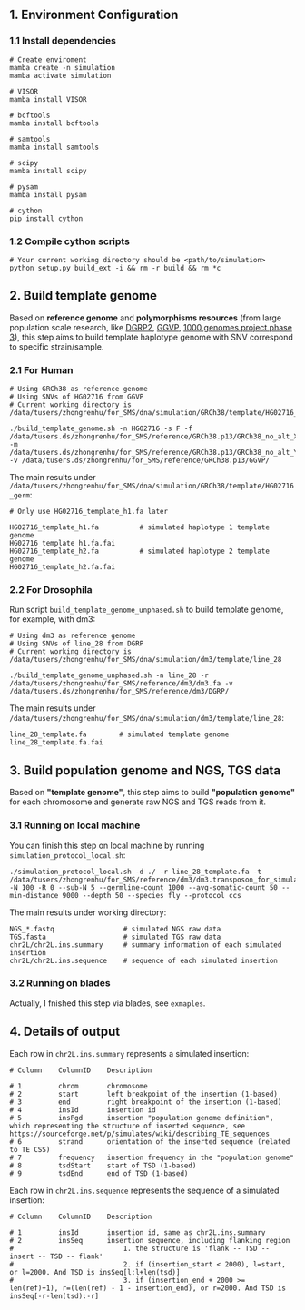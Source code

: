 ## 1. Environment Configuration

### 1.1 Install dependencies

```shell
# Create enviroment
mamba create -n simulation
mamba activate simulation

# VISOR
mamba install VISOR

# bcftools
mamba install bcftools

# samtools
mamba install samtools

# scipy
mamba install scipy

# pysam
mamba install pysam

# cython
pip install cython
```

### 1.2 Compile cython scripts

```shell
# Your current working directory should be <path/to/simulation>
python setup.py build_ext -i && rm -r build && rm *c
```

## 2. Build template genome

Based on **reference genome** and **polymorphisms resources** (from large population scale research, like [DGRP2](http://dgrp2.gnets.ncsu.edu/data.html), [GGVP](https://www.internationalgenome.org/data-portal/data-collection/ggvp-grch38), [1000 genomes project phase 3](https://www.internationalgenome.org/category/phase-3/)), this step aims to build template haplotype genome with SNV correspond to specific strain/sample.

### 2.1 For Human

```shell
# Using GRCh38 as reference genome
# Using SNVs of HG02716 from GGVP
# Current working directory is /data/tusers/zhongrenhu/for_SMS/dna/simulation/GRCh38/template/HG02716_germ

./build_template_genome.sh -n HG02716 -s F -f /data/tusers.ds/zhongrenhu/for_SMS/reference/GRCh38.p13/GRCh38_no_alt_X.fa -m /data/tusers.ds/zhongrenhu/for_SMS/reference/GRCh38.p13/GRCh38_no_alt_Y.fa -v /data/tusers.ds/zhongrenhu/for_SMS/reference/GRCh38.p13/GGVP/
```

The main results under `/data/tusers/zhongrenhu/for_SMS/dna/simulation/GRCh38/template/HG02716_germ`:

```shell
# Only use HG02716_template_h1.fa later

HG02716_template_h1.fa			# simulated haplotype 1 template genome
HG02716_template_h1.fa.fai
HG02716_template_h2.fa			# simulated haplotype 2 template genome
HG02716_template_h2.fa.fai
```

### 2.2 For Drosophila

Run script `build_template_genome_unphased.sh` to build template genome, for example, with dm3:

```shell
# Using dm3 as reference genome
# Using SNVs of line_28 from DGRP
# Current working directory is /data/tusers/zhongrenhu/for_SMS/dna/simulation/dm3/template/line_28

./build_template_genome_unphased.sh -n line_28 -r /data/tusers/zhongrenhu/for_SMS/reference/dm3/dm3.fa -v /data/tusers.ds/zhongrenhu/for_SMS/reference/dm3/DGRP/
```

The main results under `/data/tusers/zhongrenhu/for_SMS/dna/simulation/dm3/template/line_28`:

```shell
line_28_template.fa        # simulated template genome
line_28_template.fa.fai
```

## 3. Build population genome and NGS, TGS data

Based on **"template genome"**, this step aims to build **"population genome"** for each chromosome and generate raw NGS and TGS reads from it.

### 3.1 Running on local machine

You can finish this step on local machine by running `simulation_protocol_local.sh`:

```shell
./simulation_protocol_local.sh -d ./ -r line_28_template.fa -t /data/tusers/zhongrenhu/for_SMS/reference/dm3/dm3.transposon_for_simulaTE.fa -N 100 -R 0 --sub-N 5 --germline-count 1000 --avg-somatic-count 50 --min-distance 9000 --depth 50 --species fly --protocol ccs
```

The main results under working directory:

```shell
NGS_*.fastq					# simulated NGS raw data
TGS.fasta					# simulated TGS raw data
chr2L/chr2L.ins.summary     # summary information of each simulated insertion
chr2L/chr2L.ins.sequence    # sequence of each simulated insertion
```

### 3.2 Running on blades

Actually, I fnished this step via blades, see `exmaples`.

## 4. Details of output

Each row in `chr2L.ins.summary` represents a simulated insertion:

```shell
# Column	ColumnID	Description

# 1			chrom		chromosome
# 2			start		left breakpoint of the insertion (1-based)
# 3			end			right breakpoint of the insertion (1-based)
# 4			insId		insertion id
# 5			insPgd		insertion "population genome definition", which representing the structure of inserted sequence, see https://sourceforge.net/p/simulates/wiki/describing_TE_sequences
# 6			strand		orientation of the inserted sequence (related to TE CSS)
# 7			frequency	insertion frequency in the "population genome"
# 8			tsdStart	start of TSD (1-based)
# 9			tsdEnd		end of TSD (1-based)
```

Each row in `chr2L.ins.sequence` represents the sequence of a simulated insertion:

```shell
# Column	ColumnID	Description

# 1			insId		insertion id, same as chr2L.ins.summary
# 2			insSeq		insertion sequence, including flanking region
# 							1. the structure is 'flank -- TSD -- insert -- TSD -- flank'
# 							2. if (insertion_start < 2000), l=start, or l=2000. And TSD is insSeq[l:l+len(tsd)]
# 							3. if (insertion_end + 2000 >= len(ref)+1), r=(len(ref) - 1 - insertion_end), or r=2000. And TSD is insSeq[-r-len(tsd):-r]
```
